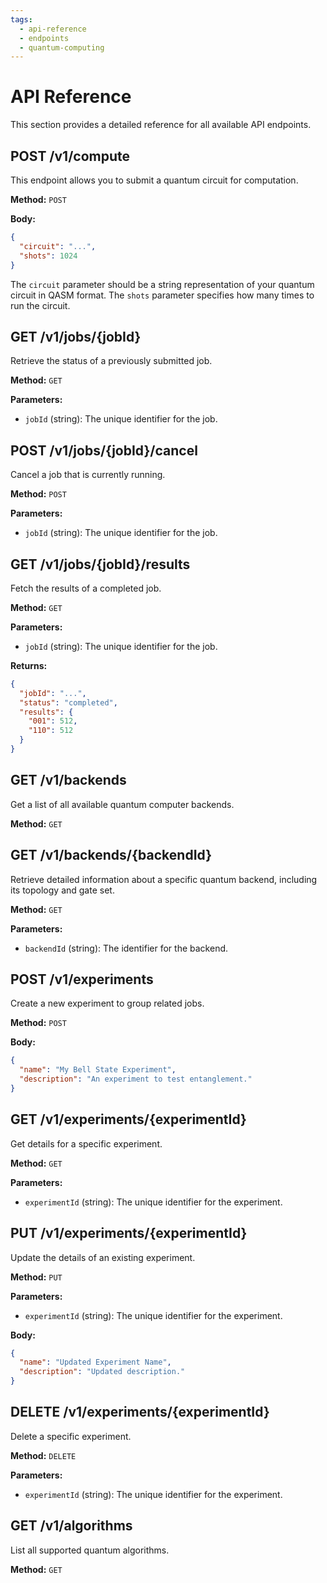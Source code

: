 ```yaml
---
tags:
  - api-reference
  - endpoints
  - quantum-computing
---
```

# API Reference

This section provides a detailed reference for all available API endpoints.

## POST /v1/compute

This endpoint allows you to submit a quantum circuit for computation.

**Method:** `POST`

**Body:**
```json
{
  "circuit": "...",
  "shots": 1024
}
```

The `circuit` parameter should be a string representation of your quantum circuit in QASM format. The `shots` parameter specifies how many times to run the circuit.

## GET /v1/jobs/{jobId}

Retrieve the status of a previously submitted job.

**Method:** `GET`

**Parameters:**
- `jobId` (string): The unique identifier for the job.

## POST /v1/jobs/{jobId}/cancel

Cancel a job that is currently running.

**Method:** `POST`

**Parameters:**
- `jobId` (string): The unique identifier for the job.

## GET /v1/jobs/{jobId}/results

Fetch the results of a completed job.

**Method:** `GET`

**Parameters:**
- `jobId` (string): The unique identifier for the job.

**Returns:**
```json
{
  "jobId": "...",
  "status": "completed",
  "results": {
    "001": 512,
    "110": 512
  }
}
```

## GET /v1/backends

Get a list of all available quantum computer backends.

**Method:** `GET`

## GET /v1/backends/{backendId}

Retrieve detailed information about a specific quantum backend, including its topology and gate set.

**Method:** `GET`

**Parameters:**
- `backendId` (string): The identifier for the backend.

## POST /v1/experiments

Create a new experiment to group related jobs.

**Method:** `POST`

**Body:**
```json
{
  "name": "My Bell State Experiment",
  "description": "An experiment to test entanglement."
}
```

## GET /v1/experiments/{experimentId}

Get details for a specific experiment.

**Method:** `GET`

**Parameters:**
- `experimentId` (string): The unique identifier for the experiment.

## PUT /v1/experiments/{experimentId}

Update the details of an existing experiment.

**Method:** `PUT`

**Parameters:**
- `experimentId` (string): The unique identifier for the experiment.

**Body:**
```json
{
  "name": "Updated Experiment Name",
  "description": "Updated description."
}
```

## DELETE /v1/experiments/{experimentId}

Delete a specific experiment.

**Method:** `DELETE`

**Parameters:**
- `experimentId` (string): The unique identifier for the experiment.

## GET /v1/algorithms

List all supported quantum algorithms.

**Method:** `GET`
